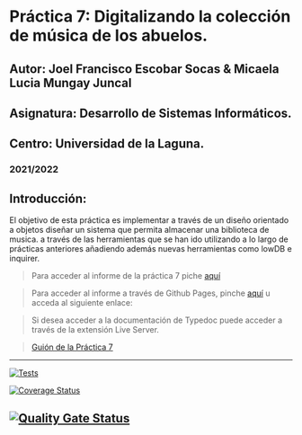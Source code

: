# Práctica 7: Digitalizando la colección de música de los abuelos.
## Autor: Joel Francisco Escobar Socas & Micaela Lucia Mungay Juncal
## Asignatura: Desarrollo de Sistemas Informáticos.
## Centro: Universidad de la Laguna.
### 2021/2022


## Introducción:
  El objetivo  de esta práctica es implementar a través de un diseño orientado a objetos diseñar un sistema que permita almacenar una biblioteca de musica. a través de las herramientas que se han ido utilizando a lo largo de prácticas anteriores añadiendo además nuevas herramientas como lowDB e inquirer.

> Para acceder al informe de la práctica 7 piche [aquí]()

> Para acceder al informe a través de Github Pages, pinche [aquí]() u acceda al siguiente enlace:

> Si desea acceder a la documentación de Typedoc puede acceder a través de la extensión Live Server.

> [Guión de la Práctica 7](https://ull-esit-inf-dsi-2122.github.io/prct07-music-dataModel/) 

--- 
[![Tests](https://github.com/ULL-ESIT-INF-DSI-2122/ull-esit-inf-dsi-21-22-prct07-music-datamodel-grupo-m/actions/workflows/node.js.yml/badge.svg?branch=master)](https://github.com/ULL-ESIT-INF-DSI-2122/ull-esit-inf-dsi-21-22-prct07-music-datamodel-grupo-m/actions/workflows/node.js.yml)

[![Coverage Status](https://coveralls.io/repos/github/ULL-ESIT-INF-DSI-2122/ull-esit-inf-dsi-21-22-prct07-music-datamodel-grupo-m/badge.svg?branch=master)](https://coveralls.io/github/ULL-ESIT-INF-DSI-2122/ull-esit-inf-dsi-21-22-prct07-music-datamodel-grupo-m?branch=master)

[![Quality Gate Status](https://sonarcloud.io/api/project_badges/measure?project=ULL-ESIT-INF-DSI-2122_ull-esit-inf-dsi-21-22-prct07-music-datamodel-grupo-m&metric=alert_status)](https://sonarcloud.io/summary/new_code?id=ULL-ESIT-INF-DSI-2122_ull-esit-inf-dsi-21-22-prct07-music-datamodel-grupo-m)
---

